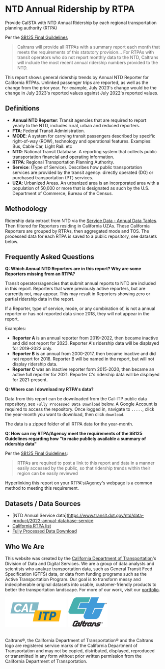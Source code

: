 # NTD Annual Ridership by RTPA


Provide CalSTA with NTD Annual Ridership by each regional transportation planning authority (RTPA)

Per the [SB125 Final Guildelines](https://calsta.ca.gov/-/media/calsta-media/documents/sb125-final-guidelines-a11y.pdf)
>Caltrans will provide all RTPAs with a summary report each month that meets the requirements of this statutory provision... For RTPAs with transit operators who do not report monthly data to the NTD, Caltrans will include the most recent annual ridership numbers provided to the NTD.


This report shows general ridership trends by Annual NTD Reporter for California RTPAs. Unlinked passenger trips are reported, as well as the change from the prior year. For example, July 2023's change would be the change in July 2023's reported values against July 2022's reported values.

## Definitions
- **Annual NTD Reporter**: Transit agencies that are required  to report yearly to the NTD, includes rural, urban and reduced reporters.
- **FTA**: Federal Transit Administration.
- **MODE**: A system for carrying transit passengers described by specific right-of-way (ROW), technology and operational features. Examples: Bus, Cable Car, Light Rail. etc
- **NTD**: National Transit Database. A reporting system that collects public transportation financial and operating information.
- **RTPA**: Regional Transportation Planning Authority.
- **Service**: (Type of Service). Describes how public transportation services are provided by the transit agency: directly operated (DO) or purchased transportation (PT) services.
- **UZA**: Urbanized Areas. An urbanized area is an incorporated area with a population of 50,000 or more that is designated as such by the U.S. Department of Commerce, Bureau of the Census.


## Methodology
Ridership data extract from NTD  via the [Service Data - Annual Data Tables](https://www.transit.dot.gov/ntd/ntd-data?field_data_categories_target_id%5B2551%5D=2551&field_product_type_target_id=1016&year=all&combine=). Then filtered for Reporters residing in California UZAs. These California Reporters are grouped by RTPAs, then aggregated mode and TOS. The processed data for each RTPA is saved to a public repository, see datasets below.


## Frequently Asked Questions
**Q: Which Annual NTD Reporters are in this report? Why are some Reporters missing from an RTPA?**

Transit operators/agencies that submit annual reports to NTD are included in this report. Reporters that were previously active reporters, but are currently not, may appear. This may result in Reporters showing zero or partial ridership data in the report. 

If a Reporter, type of service, mode, or any combination of, is not a annual reporter or has not reported data since 2018, they will not appear in the report.

Examples: 
- **Reporter A** is an annual reporter from 2019-2022, then became inactive and did not report for 2023. Reporter A's ridership data will be displayed for 2019-2022 only.
- **Reporter B** is an annual from 2000-2017, then became inactive and did not report for 2018. Reporter B will be named in the report, but will not display ridership data.
- **Reporter C** was an inactive reporter form 2015-2020, then became an active full reporter for 2021. Reporter C's ridership data will be displayed for 2021-present.  


**Q: Where can I download my RTPA's data?**

Data from this report can be downloaded from the Cal-ITP public data repository, see `Fully Processed Data Download` below. A Google Account is required to access the repository. Once logged in, navigate to `.....`, click the year-month you want to download, then click `download`.

The data is a zipped folder of all RTPA data for the year-month.


**Q: How can my RTPA/Agency meet the requirements of the SB125 Guidelines regarding how "to make publicly available a summary of ridership data"**

Per the [SB125 Final Guidelines](https://calsta.ca.gov/-/media/calsta-media/documents/sb125-final-guidelines-a11y.pdf):
>RTPAs are required to post a link to this report and data in a manner easily accessed by the public, so that ridership trends within their region can be easily reviewed

Hyperlinking this report on your RTPA's/Agency's webpage is a common method to meeting this requirement.

## Datasets / Data Sources
- [NTD Annual Service data](https://www.transit.dot.gov/ntd/data-product/2022-annual-database-service 
- [California RTPA list](https://gis.data.ca.gov/datasets/CAEnergy::regional-transportation-planning-agencies/explore?appid=cf412a17daaa47bca93c6d6b7e77aff0&edit=true)
- [Fully Processed Data Download](https://console.cloud.google.com/storage/browser/calitp-publish-data-analysis)



## Who We Are
This website was created by the [California Department of Transportation](https://dot.ca.gov/)'s Division of Data and Digital Services. We are a group of data analysts and scientists who analyze transportation data, such as General Transit Feed Specification (GTFS) data, or data from funding programs such as the Active Transportation Program. Our goal is to transform messy and indecipherable original datasets into usable, customer-friendly products to better the transportation landscape. For more of our work, visit our [portfolio](https://analysis.calitp.org/).

<img src="https://raw.githubusercontent.com/cal-itp/data-analyses/main/portfolio/Calitp_logo_MAIN.png" alt="Alt text" width="200" height="100"> <img src="https://raw.githubusercontent.com/cal-itp/data-analyses/main/portfolio/CT_logo_Wht_outline.gif" alt="Alt text" width="129" height="100">

<br>Caltrans®, the California Department of Transportation® and the Caltrans logo are registered service marks of the California Department of Transportation and may not be copied, distributed, displayed, reproduced or transmitted in any form without prior written permission from the California Department of Transportation.